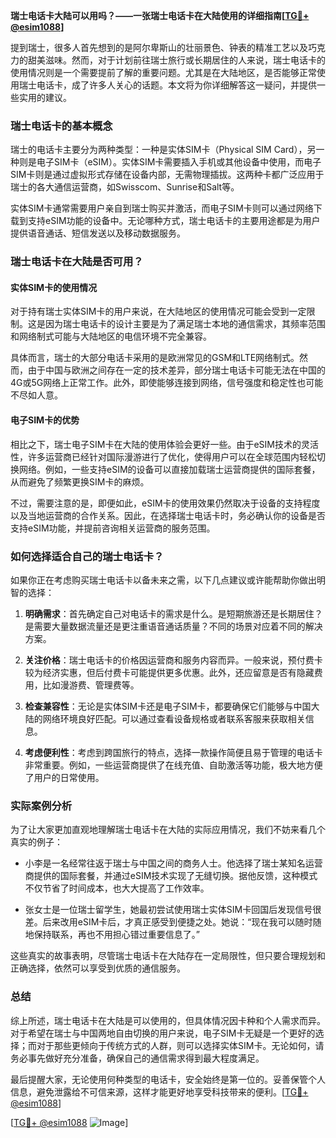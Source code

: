**瑞士电话卡大陆可以用吗？——一张瑞士电话卡在大陆使用的详细指南[[TG💪+ @esim1088](https://t.me/s/esim1088)]**

提到瑞士，很多人首先想到的是阿尔卑斯山的壮丽景色、钟表的精准工艺以及巧克力的甜美滋味。然而，对于计划前往瑞士旅行或长期居住的人来说，瑞士电话卡的使用情况则是一个需要提前了解的重要问题。尤其是在大陆地区，是否能够正常使用瑞士电话卡，成了许多人关心的话题。本文将为你详细解答这一疑问，并提供一些实用的建议。

### 瑞士电话卡的基本概念

瑞士的电话卡主要分为两种类型：一种是实体SIM卡（Physical SIM Card），另一种则是电子SIM卡（eSIM）。实体SIM卡需要插入手机或其他设备中使用，而电子SIM卡则是通过虚拟形式存储在设备内部，无需物理插拔。这两种卡都广泛应用于瑞士的各大通信运营商，如Swisscom、Sunrise和Salt等。

实体SIM卡通常需要用户亲自到瑞士购买并激活，而电子SIM卡则可以通过网络下载到支持eSIM功能的设备中。无论哪种方式，瑞士电话卡的主要用途都是为用户提供语音通话、短信发送以及移动数据服务。

### 瑞士电话卡在大陆是否可用？

#### 实体SIM卡的使用情况

对于持有瑞士实体SIM卡的用户来说，在大陆地区的使用情况可能会受到一定限制。这是因为瑞士电话卡的设计主要是为了满足瑞士本地的通信需求，其频率范围和网络制式可能与大陆地区的电信环境不完全兼容。

具体而言，瑞士的大部分电话卡采用的是欧洲常见的GSM和LTE网络制式。然而，由于中国与欧洲之间存在一定的技术差异，部分瑞士电话卡可能无法在中国的4G或5G网络上正常工作。此外，即使能够连接到网络，信号强度和稳定性也可能不尽如人意。

#### 电子SIM卡的优势

相比之下，瑞士电子SIM卡在大陆的使用体验会更好一些。由于eSIM技术的灵活性，许多运营商已经针对国际漫游进行了优化，使得用户可以在全球范围内轻松切换网络。例如，一些支持eSIM的设备可以直接加载瑞士运营商提供的国际套餐，从而避免了频繁更换SIM卡的麻烦。

不过，需要注意的是，即便如此，eSIM卡的使用效果仍然取决于设备的支持程度以及当地运营商的合作关系。因此，在选择瑞士电话卡时，务必确认你的设备是否支持eSIM功能，并提前咨询相关运营商的服务范围。

### 如何选择适合自己的瑞士电话卡？

如果你正在考虑购买瑞士电话卡以备未来之需，以下几点建议或许能帮助你做出明智的选择：

1. **明确需求**：首先确定自己对电话卡的需求是什么。是短期旅游还是长期居住？是需要大量数据流量还是更注重语音通话质量？不同的场景对应着不同的解决方案。
   
2. **关注价格**：瑞士电话卡的价格因运营商和服务内容而异。一般来说，预付费卡较为经济实惠，但后付费卡可能提供更多优惠。此外，还应留意是否有隐藏费用，比如漫游费、管理费等。

3. **检查兼容性**：无论是实体SIM卡还是电子SIM卡，都要确保它们能够与中国大陆的网络环境良好匹配。可以通过查看设备规格或者联系客服来获取相关信息。

4. **考虑便利性**：考虑到跨国旅行的特点，选择一款操作简便且易于管理的电话卡非常重要。例如，一些运营商提供了在线充值、自助激活等功能，极大地方便了用户的日常使用。

### 实际案例分析

为了让大家更加直观地理解瑞士电话卡在大陆的实际应用情况，我们不妨来看几个真实的例子：

- 小李是一名经常往返于瑞士与中国之间的商务人士。他选择了瑞士某知名运营商提供的国际套餐，并通过eSIM技术实现了无缝切换。据他反馈，这种模式不仅节省了时间成本，也大大提高了工作效率。
  
- 张女士是一位瑞士留学生，她最初尝试使用瑞士实体SIM卡回国后发现信号很差。后来改用eSIM卡后，才真正感受到便捷之处。她说：“现在我可以随时随地保持联系，再也不用担心错过重要信息了。”

这些真实的故事表明，尽管瑞士电话卡在大陆存在一定局限性，但只要合理规划和正确选择，依然可以享受到优质的通信服务。

### 总结

综上所述，瑞士电话卡在大陆是可以使用的，但具体情况因卡种和个人需求而异。对于希望在瑞士与中国两地自由切换的用户来说，电子SIM卡无疑是一个更好的选择；而对于那些更倾向于传统方式的人群，则可以选择实体SIM卡。无论如何，请务必事先做好充分准备，确保自己的通信需求得到最大程度满足。

最后提醒大家，无论使用何种类型的电话卡，安全始终是第一位的。妥善保管个人信息，避免泄露给不可信来源，这样才能更好地享受科技带来的便利。[[TG💪+ @esim1088](https://t.me/s/esim1088)]

[[TG💪+ @esim1088](https://t.me/s/esim1088) ![Image](https://i.postimg.cc/4NQfJmqS/Snipaste-2025-05-13-00-14-12.png)]